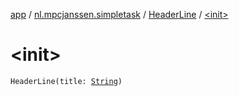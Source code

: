 [app](../../index.md) / [nl.mpcjanssen.simpletask](../index.md) / [HeaderLine](index.md) / [&lt;init&gt;](.)

# &lt;init&gt;

`HeaderLine(title: `[`String`](https://kotlinlang.org/api/latest/jvm/stdlib/kotlin/-string/index.html)`)`